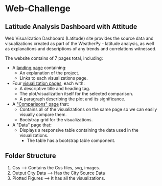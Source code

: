 # Web-Challenge
## Latitude Analysis Dashboard with Attitude

Web Visualization Dashboard (Latitude) site provides the source data and visualizations created as part of the WeatherPy - latitude analysis, as well as explanations and descriptions of any trends and correlations witnessed.

The website contains of 7 pages total, including:

* A [landing page](#landing-page) containing:
  * An explanation of the project.
  * Links to each visualizations page.
* Four [visualization pages](#visualization-pages), each with:
  * A descriptive title and heading tag.
  * The plot/visualization itself for the selected comparison.
  * A paragraph describing the plot and its significance.
* A ["Comparisons" page](#comparisons-page) that:
  * Contains all of the visualizations on the same page so we can easily visually compare them.
  * Bootstrap grid for the visualizations.
* A ["Data" page](#data-page) that:
  * Displays a responsive table containing the data used in the visualizations.
    * The table has a bootstrap table component.
    
## Folder Structure

1) Css --> Contains the Css files, svg, images.
2) Output City Data --> Has the City Source Data
3) Plotted Figures --> It has all the visualizations.
